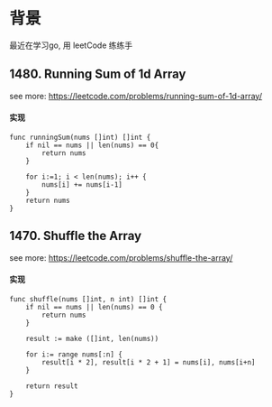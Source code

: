 # 背景
最近在学习go, 用 leetCode 练练手


## 1480. Running Sum of 1d Array
see more: https://leetcode.com/problems/running-sum-of-1d-array/

#### 实现

```
func runningSum(nums []int) []int {
    if nil == nums || len(nums) == 0{
        return nums
    }

    for i:=1; i < len(nums); i++ {
        nums[i] += nums[i-1]
    }
    return nums
}
```


##  1470. Shuffle the Array
see more: https://leetcode.com/problems/shuffle-the-array/

#### 实现

```
func shuffle(nums []int, n int) []int {
    if nil == nums || len(nums) == 0 {
        return nums
    }
    
    result := make ([]int, len(nums))
    
    for i:= range nums[:n] {
        result[i * 2], result[i * 2 + 1] = nums[i], nums[i+n]
    }
    
    return result
}
```
